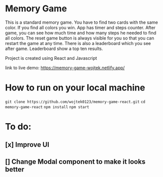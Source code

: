 # Memory Game

This is a standard memory game. You have to find two cards with the same color. If you find all colors you win. App has timer and steps counter. After game, you can see how much time and how many steps he needed to find all colors. The reset game button is always visible for you so that you can restart the game at any time. There is also a leaderboard which you see after game. Leaderboard show a top ten results.

Project is created using React and Javascript

link to live demo:
https://memory-game-wojtek.netlify.app/

# How to run on your local machine
`git clone https://github.com/wojtek0123/memory-game-react.git`
`cd memory-game-react`
`npm install`
`npm start`

# To do:
## [x] Improve UI
## [] Change Modal component to make it looks better
